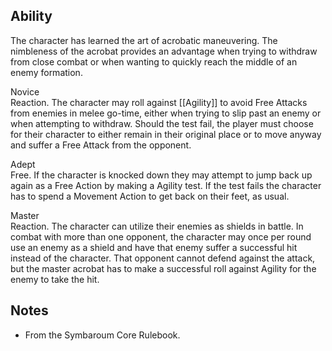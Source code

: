 ## Ability
The character has learned the art of acrobatic maneuvering. The nimbleness of the acrobat provides an advantage when trying to withdraw from close combat or when wanting to quickly reach the middle of an enemy formation.

Novice<br>Reaction. The character may roll against [[Agility]] to avoid Free Attacks from enemies in melee go-time, either when trying to slip past an enemy or when attempting to withdraw. Should the test fail, the player must choose for their character to either remain in their original place or to move anyway and suffer a Free Attack from the opponent.

Adept<br>Free. If the character is knocked down they may attempt to jump back up again as a Free Action by making a Agility test. If the test fails the character has to spend a Movement Action to get back on their feet, as usual.

Master<br>Reaction. The character can utilize their enemies as shields in battle. In combat with more than one opponent, the character may once per round use an enemy as a shield and have that enemy suffer a successful hit instead of the character. That opponent cannot defend against the attack, but the master acrobat has to make a successful roll against Agility for the enemy to take the hit.
## Notes
* From the Symbaroum Core Rulebook.